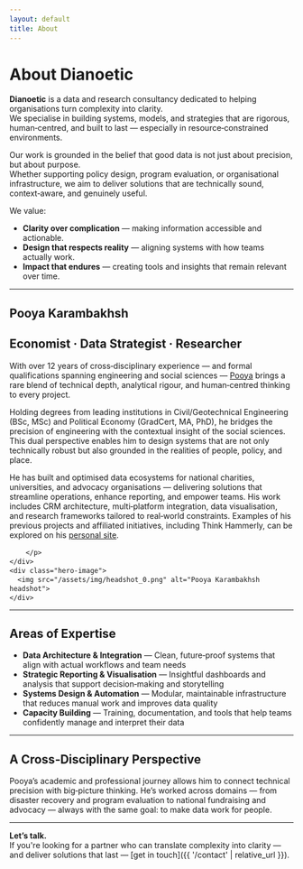 ```yaml
---
layout: default
title: About
---
```


# About Dianoetic

**Dianoetic** is a data and research consultancy dedicated to helping organisations turn complexity into clarity.  
We specialise in building systems, models, and strategies that are rigorous, human‑centred, and built to last — especially in resource‑constrained environments.

Our work is grounded in the belief that good data is not just about precision, but about purpose.  
Whether supporting policy design, program evaluation, or organisational infrastructure, we aim to deliver solutions that are technically sound, context‑aware, and genuinely useful.

We value:
- **Clarity over complication** — making information accessible and actionable.
- **Design that respects reality** — aligning systems with how teams actually work.
- **Impact that endures** — creating tools and insights that remain relevant over time.

---
<section class="hero">
  <div class="hero-content">
    <div class="hero-text">
        <h1>Pooya Karambakhsh</h1>
        <h2>Economist · Data Strategist · Researcher</h2>
        <p>
          With over 12 years of cross‑disciplinary experience — and formal qualifications spanning engineering and social sciences — <a href="https://www.linkedin.com/in/pooya-karambakhsh"> Pooya</a> brings a rare blend of technical depth, analytical rigour, and human‑centred thinking to every project.
        </p>
        <p>
          Holding degrees from leading institutions in Civil/Geotechnical Engineering (BSc, MSc) and Political Economy (GradCert, MA, PhD), he bridges the precision of engineering with the contextual insight of the social sciences. This dual perspective enables him to design systems that are not only technically robust but also grounded in the realities of people, policy, and place.
        </p>
        <p>
          He has built and optimised data ecosystems for national charities, universities, and advocacy organisations — delivering solutions that streamline operations, enhance reporting, and empower teams. His work includes CRM architecture, multi‑platform integration, data visualisation, and research frameworks tailored to real‑world constraints. Examples of his previous projects and affiliated initiatives, including Think Hammerly, can be explored on his <a href="pooya-karambakhsh.github.io">personal site</a>.

        </p>
    </div>
    <div class="hero-image">
      <img src="/assets/img/headshot_0.png" alt="Pooya Karambakhsh headshot">
    </div>
  </div>
</section>


---

## Areas of Expertise
- **Data Architecture & Integration** — Clean, future‑proof systems that align with actual workflows and team needs
- **Strategic Reporting & Visualisation** — Insightful dashboards and analysis that support decision‑making and storytelling
- **Systems Design & Automation** — Modular, maintainable infrastructure that reduces manual work and improves data quality
- **Capacity Building** — Training, documentation, and tools that help teams confidently manage and interpret their data

---

## A Cross‑Disciplinary Perspective

Pooya’s academic and professional journey allows him to connect technical precision with big‑picture thinking.
He’s worked across domains — from disaster recovery and program evaluation to national fundraising and advocacy — always with the same goal: to make data work for people.

---

**Let’s talk.**  
If you're looking for a partner who can translate complexity into clarity — and deliver solutions that last — [get in touch]({{ '/contact' | relative_url }}).

